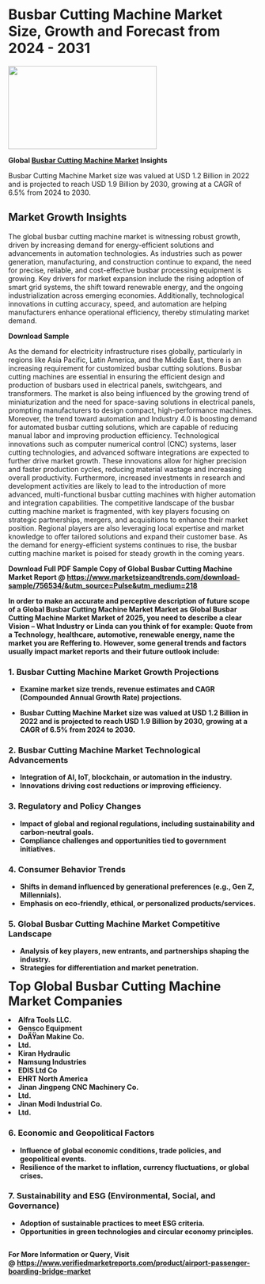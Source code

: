 <H1>Busbar Cutting Machine Market Size, Growth and Forecast from 2024 - 2031</H1><img class="aligncenter size-medium wp-image-584254" src="https://thirdeyenews.in/wp-content/uploads/2024/09/Global-Market-Research-300x168.jpeg" alt="" width="300" height="168" /><p><strong>Global&nbsp;<a href="https://www.marketsizeandtrends.com/download-sample/756534/&amp;utm_source=Pulse&amp;utm_medium=218">Busbar Cutting Machine Market</a> Insights</strong></p><p>Busbar Cutting Machine Market size was valued at USD 1.2 Billion in 2022 and is projected to reach USD 1.9 Billion by 2030, growing at a CAGR of 6.5% from 2024 to 2030.</p><p><h2>Market Growth Insights</h2> <p>The global busbar cutting machine market is witnessing robust growth, driven by increasing demand for energy-efficient solutions and advancements in automation technologies. As industries such as power generation, manufacturing, and construction continue to expand, the need for precise, reliable, and cost-effective busbar processing equipment is growing. Key drivers for market expansion include the rising adoption of smart grid systems, the shift toward renewable energy, and the ongoing industrialization across emerging economies. Additionally, technological innovations in cutting accuracy, speed, and automation are helping manufacturers enhance operational efficiency, thereby stimulating market demand.</p> <p><strong>Download Sample</strong></p> <p>As the demand for electricity infrastructure rises globally, particularly in regions like Asia Pacific, Latin America, and the Middle East, there is an increasing requirement for customized busbar cutting solutions. Busbar cutting machines are essential in ensuring the efficient design and production of busbars used in electrical panels, switchgears, and transformers. The market is also being influenced by the growing trend of miniaturization and the need for space-saving solutions in electrical panels, prompting manufacturers to design compact, high-performance machines. Moreover, the trend toward automation and Industry 4.0 is boosting demand for automated busbar cutting solutions, which are capable of reducing manual labor and improving production efficiency. Technological innovations such as computer numerical control (CNC) systems, laser cutting technologies, and advanced software integrations are expected to further drive market growth. These innovations allow for higher precision and faster production cycles, reducing material wastage and increasing overall productivity. Furthermore, increased investments in research and development activities are likely to lead to the introduction of more advanced, multi-functional busbar cutting machines with higher automation and integration capabilities. The competitive landscape of the busbar cutting machine market is fragmented, with key players focusing on strategic partnerships, mergers, and acquisitions to enhance their market position. Regional players are also leveraging local expertise and market knowledge to offer tailored solutions and expand their customer base. As the demand for energy-efficient systems continues to rise, the busbar cutting machine market is poised for steady growth in the coming years. <p><strong></p><p><span class=""><strong>Download Full PDF Sample Copy of Global Busbar Cutting Machine Market Report</strong> @ <a href="https://www.marketsizeandtrends.com/download-sample/756534/&amp;utm_source=Pulse&amp;utm_medium=218" target="_blank">https://www.marketsizeandtrends.com/download-sample/756534/&amp;utm_source=Pulse&amp;utm_medium=218</a></span></p><p>In order to make an accurate and perceptive description of future scope of a Global&nbsp;Busbar Cutting Machine Market Market as Global&nbsp;Busbar Cutting Machine Market Market of 2025, you need to describe a clear Vision &ndash; What Industry or Linda can you think of for example: Quote from a Technology, healthcare, automotive, renewable energy, name the market you are Reffering to. However, some general trends and factors usually impact market reports and their future outlook include:</p><h3>1.&nbsp;<strong>Busbar Cutting Machine Market Growth Projections</strong></h3><ul><li>Examine market size trends, revenue estimates and CAGR (Compounded Annual Growth Rate) projections.</li><li><p>Busbar Cutting Machine Market size was valued at USD 1.2 Billion in 2022 and is projected to reach USD 1.9 Billion by 2030, growing at a CAGR of 6.5% from 2024 to 2030.</p></li></ul><h3>2.&nbsp;<strong>Busbar Cutting Machine Market Technological Advancements</strong></h3><ul><li>Integration of AI, IoT, blockchain, or automation in the industry.</li><li>Innovations driving cost reductions or improving efficiency.</li></ul><h3>3.&nbsp;<strong>Regulatory and Policy Changes</strong></h3><ul><li>Impact of global and regional regulations, including sustainability and carbon-neutral goals.</li><li>Compliance challenges and opportunities tied to government initiatives.</li></ul><h3>4.&nbsp;<strong>Consumer Behavior Trends</strong></h3><ul><li>Shifts in demand influenced by generational preferences (e.g., Gen Z, Millennials).</li><li>Emphasis on eco-friendly, ethical, or personalized products/services.</li></ul><h3>5.&nbsp;<strong>Global Busbar Cutting Machine Market Competitive Landscape</strong></h3><ul><li>Analysis of key players, new entrants, and partnerships shaping the industry.</li><li>Strategies for differentiation and market penetration.</li></ul><p data-pm-slice="1 1 []"><span style="color: inherit; font-family: inherit; font-size: 25px;">Top Global Busbar Cutting Machine Market Companies</span></p><div class="" data-test-id=""><p><li>Alfra Tools LLC.</li><li> Gensco Equipment</li><li> DoÄŸan Makine Co.</li><li> Ltd.</li><li> Kiran Hydraulic</li><li> Namsung Industries</li><li> EDIS Ltd Co</li><li> EHRT North America</li><li> Jinan Jingpeng CNC Machinery Co.</li><li> Ltd.</li><li> Jinan Modi Industrial Co.</li><li> Ltd.</li></p></div><h3>6.&nbsp;<strong>Economic and Geopolitical Factors</strong></h3><ul><li>Influence of global economic conditions, trade policies, and geopolitical events.</li><li>Resilience of the market to inflation, currency fluctuations, or global crises.</li></ul><h3>7.&nbsp;<strong>Sustainability and ESG (Environmental, Social, and Governance)</strong></h3><ul><li>Adoption of sustainable practices to meet ESG criteria.</li><li>Opportunities in green technologies and circular economy principles.</li></ul><h2><strong style="font-size: 14px;">For More Information or Query, Visit @&nbsp;</strong><a style="background-color: #ffffff; font-size: 14px;" href="https://www.marketsizeandtrends.com/report/busbar-cutting-machine-market/" target="_blank">https://www.verifiedmarketreports.com/product/airport-passenger-boarding-bridge-market</a></h2>
